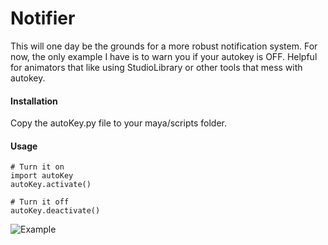 # Notifier
This will one day be the grounds for a more robust notification system. For now, the only example I have is to warn you if your autokey is OFF. Helpful for animators that like using StudioLibrary or other tools that mess with autokey.

#### Installation
Copy the autoKey.py file to your maya/scripts folder. 


#### Usage
```
# Turn it on
import autoKey
autoKey.activate()
```

```
# Turn it off
autoKey.deactivate()
```

![Example](https://i.imgur.com/dPgfW1G.png)
